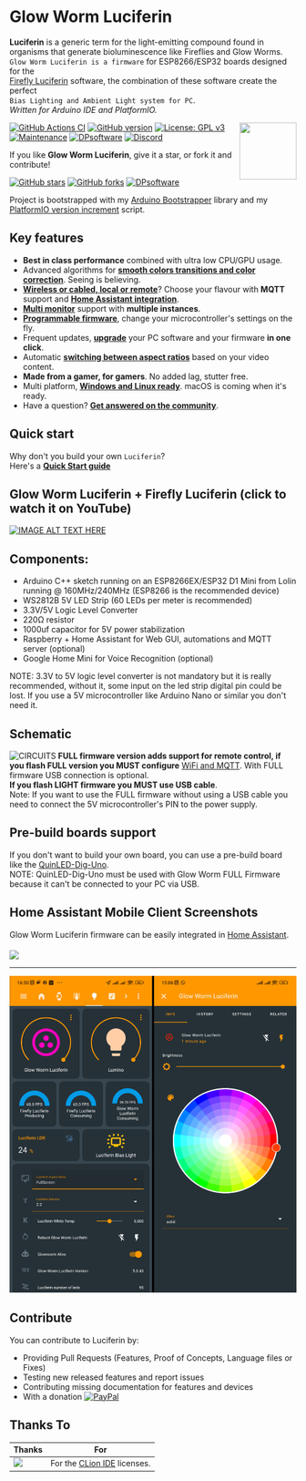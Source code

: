 # Glow Worm Luciferin
**Luciferin** is a generic term for the light-emitting compound found in organisms that generate bioluminescence like Fireflies and Glow Worms.
`Glow Worm Luciferin is a firmware` for ESP8266/ESP32 boards designed for the  
[Firefly Luciferin](https://github.com/sblantipodi/firefly_luciferin) software, the combination of these software create the perfect  
`Bias Lighting and Ambient Light system for PC`.  
_Written for Arduino IDE and PlatformIO._  
  
  
<img align="right" width="100" height="100" src="https://github.com/sblantipodi/glow_worm_luciferin/blob/master/assets/img/pc_ambilight_logo.png">


[![GitHub Actions CI](https://github.com/sblantipodi/pc_ambilight/workflows/GitHub%20Actions%20CI/badge.svg)](https://github.com/sblantipodi/pc_ambilight/actions)
[![GitHub version](https://img.shields.io/github/v/release/sblantipodi/pc_ambilight.svg)](https://github.com/sblantipodi/pc_ambilight/releases)
[![License: GPL v3](https://img.shields.io/badge/License-GPLv3-yellow.svg)](https://www.gnu.org/licenses/gpl-3.0)
[![Maintenance](https://img.shields.io/badge/Maintained%3F-yes-green.svg)](https://GitHub.com/sblantipodi/pc_ambilight/graphs/commit-activity)
[![DPsoftware](https://img.shields.io/static/v1?label=DP&message=Software&color=orange)](https://www.dpsoftware.org)
[![Discord](https://img.shields.io/discord/747247942074892328.svg?label=&logo=discord&logoColor=ffffff&color=7389D8&labelColor=6A7EC2)](https://discord.gg/aXf9jeN)


If you like **Glow Worm Luciferin**, give it a star, or fork it and contribute!

[![GitHub stars](https://img.shields.io/github/stars/sblantipodi/pc_ambilight.svg?style=social&label=Star)](https://github.com/sblantipodi/pc_ambilight/stargazers)
[![GitHub forks](https://img.shields.io/github/forks/sblantipodi/pc_ambilight.svg?style=social&label=Fork)](https://github.com/sblantipodi/pc_ambilight/network)
[![DPsoftware](https://img.shields.io/badge/donate-PayPal-blue)](https://www.paypal.com/donate?hosted_button_id=ZEJM8ZLQW5E4A)

Project is bootstrapped with my [Arduino Bootstrapper](https://github.com/sblantipodi/arduino_bootstrapper) library and my [PlatformIO version increment](https://github.com/sblantipodi/platformio_version_increment) script.

## Key features
- **Best in class performance** combined with ultra low CPU/GPU usage.  
- Advanced algorithms for [**smooth colors transitions and color correction**](https://github.com/sblantipodi/firefly_luciferin/wiki/Color-correction-(White-Balance-and-Gamma-Correction)). Seeing is believing.
- [**Wireless or cabled, local or remote**](https://github.com/sblantipodi/firefly_luciferin/wiki/Remote-Access)? Choose your flavour with **MQTT** support and  [**Home Assistant integration**](https://github.com/sblantipodi/firefly_luciferin/wiki/Home-Automation-configs).
- [**Multi monitor**](https://github.com/sblantipodi/firefly_luciferin/wiki/Multi-monitor-support) support with **multiple instances**.
- [**Programmable firmware**](https://github.com/sblantipodi/firefly_luciferin/wiki/Supported-GPIO-and-Baud-Rate), change your microcontroller's settings on the fly.
- Frequent updates, [**upgrade**](https://github.com/sblantipodi/firefly_luciferin/wiki/Luciferin-update-management) your PC software and your firmware **in one click**.
- Automatic [**switching between aspect ratios**](https://github.com/sblantipodi/firefly_luciferin/wiki/Aspect-ratio) based on your video content.
- **Made from a gamer, for gamers**. No added lag, stutter free.
- Multi platform, [**Windows and Linux ready**](https://github.com/sblantipodi/firefly_luciferin/wiki/Linux-support). macOS is coming when it's ready.
- Have a question? [**Get answered on the community**](https://discord.gg/aXf9jeN).

## Quick start
Why don't you build your own `Luciferin`?  
Here's a [**Quick Start guide**](https://github.com/sblantipodi/firefly_luciferin/wiki/Quick-start)  

## Glow Worm Luciferin + Firefly Luciferin (click to watch it on YouTube)
[![IMAGE ALT TEXT HERE](https://github.com/sblantipodi/glow_worm_luciferin/blob/master/assets/img/pc_ambilight.png)](https://www.youtube.com/watch?v=68pnR5HMCTU)

## Components:
- Arduino C++ sketch running on an ESP8266EX/ESP32 D1 Mini from Lolin running @ 160MHz/240MHz (ESP8266 is the recommended device)
- WS2812B 5V LED Strip (60 LEDs per meter is recommended)
- 3.3V/5V Logic Level Converter 
- 220Ω resistor
- 1000uf capacitor for 5V power stabilization
- Raspberry + Home Assistant for Web GUI, automations and MQTT server (optional)
- Google Home Mini for Voice Recognition (optional)

NOTE: 3.3V to 5V logic level converter is not mandatory but it is really recommended, without it, some input on the led strip digital pin could be lost. If you use a 5V microcontroller like Arduino Nano or similar you don't need it.

## Schematic
![CIRCUITS](https://github.com/sblantipodi/glow_worm_luciferin/blob/master/assets/img/ambilight_bb.png)
**FULL firmware version adds support for remote control, if you flash FULL version you MUST configure** [WiFi and MQTT](https://github.com/sblantipodi/firefly_luciferin/wiki/Remote-Access). With FULL firmware USB connection is optional.  
**If you flash LIGHT firmware you MUST use USB cable**.  
Note: If you want to use the FULL firmware without using a USB cable you need to connect the 5V microcontroller's PIN to the power supply.

## Pre-build boards support
If you don't want to build your own board, you can use a pre-build board like the [QuinLED-Dig-Uno](https://quinled.info/2018/09/15/quinled-dig-uno).  
NOTE: QuinLED-Dig-Uno must be used with Glow Worm FULL Firmware because it can't be connected to your PC via USB.

## Home Assistant Mobile Client Screenshots  
Glow Worm Luciferin firmware can be easily integrated in [Home Assistant](https://github.com/sblantipodi/firefly_luciferin/wiki/Home-Automation-configs).  
<br>
<img align="center" width="1000" src="https://github.com/sblantipodi/firefly_luciferin/blob/master/data/img/ha_luciferin.jpg?raw=true">  
  
---  
  
![SCREENSHOT](https://github.com/sblantipodi/glow_worm_luciferin/blob/master/assets/img/HA_mobile_client_screenshot.jpg)

## Contribute
You can contribute to Luciferin by:
- Providing Pull Requests (Features, Proof of Concepts, Language files or Fixes)
- Testing new released features and report issues
- Contributing missing documentation for features and devices
- With a donation [![PayPal](https://img.shields.io/badge/donate-PayPal-blue)](https://www.paypal.com/donate?hosted_button_id=ZEJM8ZLQW5E4A)

## Thanks To 
|  Thanks              |  For                           |
|----------------------|--------------------------------|
|<a href="https://www.jetbrains.com/"><img width="200" src="https://raw.githubusercontent.com/sblantipodi/arduino_bootstrapper/master/data/img/jetbrains.png"></a>| For the <a href="https://www.jetbrains.com/clion">CLion IDE</a> licenses.|

